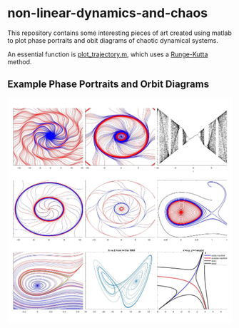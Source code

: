 # non-linear-dynamics-and-chaos
This repository contains some interesting pieces of art created using matlab to plot phase portraits and obit diagrams of chaotic dynamical systems.

An essential function is [plot_trajectory.m](./src/plot_trajectory.m), which uses a [Runge-Kutta](https://en.wikipedia.org/wiki/Runge%E2%80%93Kutta_methods) method.

## Example Phase Portraits and Orbit Diagrams
![phase-portraits](./img/phase-portrait-collage.jpg)